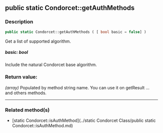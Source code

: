 ## public static Condorcet::getAuthMethods

### Description    

```php
public static Condorcet::getAuthMethods ( [ bool basic = false] )
```

Get a list of supported algorithm.    


##### **basic:** *bool*   
Include the natural Condorcet base algorithm.    



### Return value:   

*(array)* Populated by method string name. You can use it on getResult ... and others methods.


---------------------------------------

### Related method(s)      

* [static Condorcet::isAuthMethod](../static Condorcet Class/public static Condorcet::isAuthMethod.md)    
